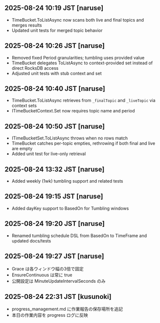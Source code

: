 ## 2025-08-24 10:19 JST [naruse]
- TimeBucket.ToListAsync now scans both live and final topics and merges results
- Updated unit tests for merged topic behavior

## 2025-08-24 10:26 JST [naruse]
- Removed fixed Period granularities; tumbling uses provided value
- TimeBucket delegates ToListAsync to context-provided set instead of direct RocksDB access
- Adjusted unit tests with stub context and set

## 2025-08-24 10:40 JST [naruse]
- TimeBucket.ToListAsync retrieves from `_finalTopic` and `_liveTopic` via context sets
- ITimeBucketContext.Set now requires topic name and period

## 2025-08-24 10:50 JST [naruse]
- ITimeBucketSet.ToListAsync throws when no rows match
- TimeBucket catches per-topic empties, rethrowing if both final and live are empty
- Added unit test for live-only retrieval
## 2025-08-24 13:32 JST [naruse]
- Added weekly (1wk) tumbling support and related tests

## 2025-08-24 19:15 JST [naruse]
- Added dayKey support to BasedOn for Tumbling windows

## 2025-08-24 19:20 JST [naruse]
- Renamed tumbling schedule DSL from BasedOn to TimeFrame and updated docs/tests

## 2025-08-24 19:27 JST [naruse]
- Grace は各ウィンドウ幅の3倍で固定
- EnsureContinuous は常に true
- 公開設定は MinuteUpdateIntervalSeconds のみ

## 2025-08-24 22:31 JST [kusunoki]
- progress_management.md に作業報告の保存場所を追記
- 本日の作業内容を progress ログに反映
